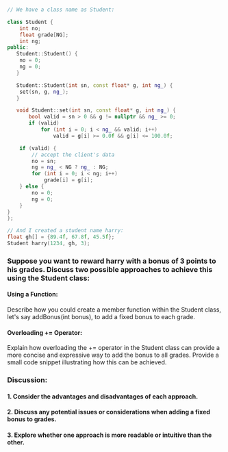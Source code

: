 


``` C++

// We have a class name as Student:

class Student { 
    int no; 
    float grade[NG]; 
    int ng; 
public:
   Student::Student() {
    no = 0;
    ng = 0;
   }

   Student::Student(int sn, const float* g, int ng_) {
    set(sn, g, ng_);
   }

   void Student::set(int sn, const float* g, int ng_) {
       bool valid = sn > 0 && g != nullptr && ng_ >= 0;
       if (valid)
           for (int i = 0; i < ng_ && valid; i++)
               valid = g[i] >= 0.0f && g[i] <= 100.0f;

    if (valid) {
        // accept the client's data
        no = sn;
        ng = ng_ < NG ? ng_ : NG;
        for (int i = 0; i < ng; i++)
            grade[i] = g[i];
    } else {
        no = 0;
        ng = 0;
    }
}
};

// And I created a student name harry:
float gh[] = {89.4f, 67.8f, 45.5f};
Student harry(1234, gh, 3);
```
### Suppose you want to reward harry with a bonus of 3 points to his grades. Discuss two possible approaches to achieve this using the Student class:

#### Using a Function:
Describe how you could create a member function within the Student class, let's say addBonus(int bonus), to add a fixed bonus to each grade.
#### Overloading += Operator:
Explain how overloading the += operator in the Student class can provide a more concise and expressive way to add the bonus to all grades. Provide a small code snippet illustrating how this can be achieved.

### Discussion:
#### 1.	Consider the advantages and disadvantages of each approach.
#### 2.	Discuss any potential issues or considerations when adding a fixed bonus to grades.
#### 3.	Explore whether one approach is more readable or intuitive than the other.


